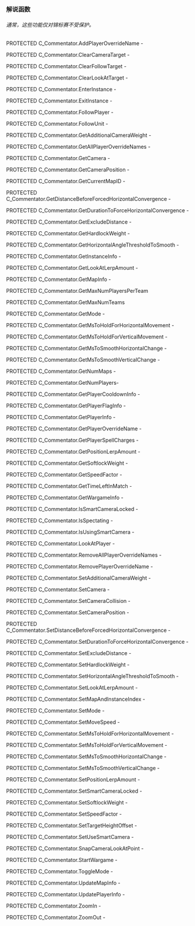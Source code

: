 ### 解说函数

###### 通常，这些功能仅对锦标赛不受保护。

PROTECTED C\_Commentator.AddPlayerOverrideName - 

PROTECTED C\_Commentator.ClearCameraTarget - 

PROTECTED C\_Commentator.ClearFollowTarget - 

PROTECTED C\_Commentator.ClearLookAtTarget - 

PROTECTED C\_Commentator.EnterInstance - 

PROTECTED C\_Commentator.ExitInstance - 

PROTECTED C\_Commentator.FollowPlayer - 

PROTECTED C\_Commentator.FollowUnit - 

PROTECTED C\_Commentator.GetAdditionalCameraWeight - 

PROTECTED C\_Commentator.GetAllPlayerOverrideNames - 

PROTECTED C\_Commentator.GetCamera - 

PROTECTED C\_Commentator.GetCameraPosition - 

PROTECTED C\_Commentator.GetCurrentMapID - 

PROTECTED C\_Commentator.GetDistanceBeforeForcedHorizontalConvergence - 

PROTECTED C\_Commentator.GetDurationToForceHorizontalConvergence - 

PROTECTED C\_Commentator.GetExcludeDistance - 

PROTECTED C\_Commentator.GetHardlockWeight - 

PROTECTED C\_Commentator.GetHorizontalAngleThresholdToSmooth - 

PROTECTED C\_Commentator.GetInstanceInfo - 

PROTECTED C\_Commentator.GetLookAtLerpAmount - 

PROTECTED C\_Commentator.GetMapInfo - 

PROTECTED C\_Commentator.GetMaxNumPlayersPerTeam

PROTECTED C\_Commentator.GetMaxNumTeams

PROTECTED C\_Commentator.GetMode - 

PROTECTED C\_Commentator.GetMsToHoldForHorizontalMovement - 

PROTECTED C\_Commentator.GetMsToHoldForVerticalMovement - 

PROTECTED C\_Commentator.GetMsToSmoothHorizontalChange - 

PROTECTED C\_Commentator.GetMsToSmoothVerticalChange - 

PROTECTED C\_Commentator.GetNumMaps - 

PROTECTED C\_Commentator.GetNumPlayers- 

PROTECTED C\_Commentator.GetPlayerCooldownInfo - 

PROTECTED C\_Commentator.GetPlayerFlagInfo - 

PROTECTED C\_Commentator.GetPlayerInfo - 

PROTECTED C\_Commentator.GetPlayerOverrideName - 

PROTECTED C\_Commentator.GetPlayerSpellCharges - 

PROTECTED C\_Commentator.GetPositionLerpAmount - 

PROTECTED C\_Commentator.GetSoftlockWeight - 

PROTECTED C\_Commentator.GetSpeedFactor - 

PROTECTED C\_Commentator.GetTimeLeftInMatch - 

PROTECTED C\_Commentator.GetWargameInfo - 

PROTECTED C\_Commentator.IsSmartCameraLocked - 

PROTECTED C\_Commentator.IsSpectating - 

PROTECTED C\_Commentator.IsUsingSmartCamera - 

PROTECTED C\_Commentator.LookAtPlayer - 

PROTECTED C\_Commentator.RemoveAllPlayerOverrideNames - 

PROTECTED C\_Commentator.RemovePlayerOverrideName - 

PROTECTED C\_Commentator.SetAdditionalCameraWeight - 

PROTECTED C\_Commentator.SetCamera - 

PROTECTED C\_Commentator.SetCameraCollision - 

PROTECTED C\_Commentator.SetCameraPosition - 

PROTECTED C\_Commentator.SetDistanceBeforeForcedHorizontalConvergence - 

PROTECTED C\_Commentator.SetDurationToForceHorizontalConvergence - 

PROTECTED C\_Commentator.SetExcludeDistance - 

PROTECTED C\_Commentator.SetHardlockWeight - 

PROTECTED C\_Commentator.SetHorizontalAngleThresholdToSmooth - 

PROTECTED C\_Commentator.SetLookAtLerpAmount - 

PROTECTED C\_Commentator.SetMapAndInstanceIndex - 

PROTECTED C\_Commentator.SetMode - 

PROTECTED C\_Commentator.SetMoveSpeed - 

PROTECTED C\_Commentator.SetMsToHoldForHorizontalMovement - 

PROTECTED C\_Commentator.SetMsToHoldForVerticalMovement - 

PROTECTED C\_Commentator.SetMsToSmoothHorizontalChange - 

PROTECTED C\_Commentator.SetMsToSmoothVerticalChange - 

PROTECTED C\_Commentator.SetPositionLerpAmount - 

PROTECTED C\_Commentator.SetSmartCameraLocked - 

PROTECTED C\_Commentator.SetSoftlockWeight - 

PROTECTED C\_Commentator.SetSpeedFactor - 

PROTECTED C\_Commentator.SetTargetHeightOffset - 

PROTECTED C\_Commentator.SetUseSmartCamera - 

PROTECTED C\_Commentator.SnapCameraLookAtPoint - 

PROTECTED C\_Commentator.StartWargame - 

PROTECTED C\_Commentator.ToggleMode - 

PROTECTED C\_Commentator.UpdateMapInfo - 

PROTECTED C\_Commentator.UpdatePlayerInfo - 

PROTECTED C\_Commentator.ZoomIn - 

PROTECTED C\_Commentator.ZoomOut - 



